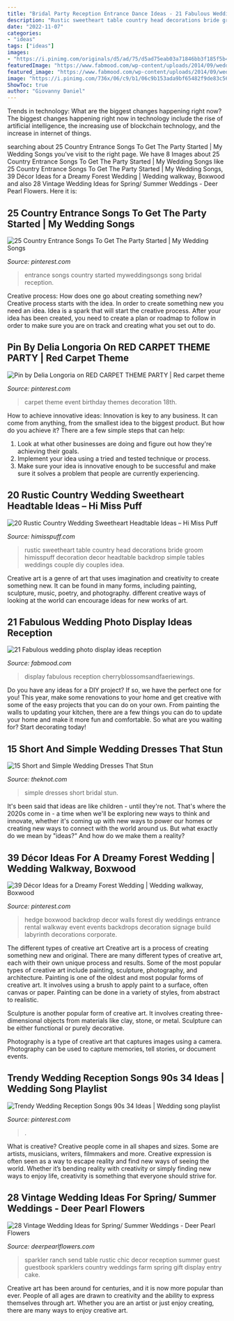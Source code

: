 ```yaml
---
title: "Bridal Party Reception Entrance Dance Ideas - 21 Fabulous Wedding Photo Display Ideas Reception"
description: "Rustic sweetheart table country head decorations bride groom himisspuff decoration decor headtable backdrop simple tables weddings couple diy couples idea"
date: "2022-11-07"
categories:
- "ideas"
tags: ["ideas"]
images:
- "https://i.pinimg.com/originals/d5/ad/75/d5ad75eab03a71846bb3f185f5b40c48.jpg"
featuredImage: "https://www.fabmood.com/wp-content/uploads/2014/09/wedding-photo-display-ideas6.jpg"
featured_image: "https://www.fabmood.com/wp-content/uploads/2014/09/wedding-photo-display-ideas6.jpg"
image: "https://i.pinimg.com/736x/06/c9/b1/06c9b153ada9bf65482f9de83c5635b3.jpg"
ShowToc: true
author: "Giovanny Daniel"
---
```



Trends in technology: What are the biggest changes happening right now?
The biggest changes happening right now in technology include the rise of artificial intelligence, the increasing use of blockchain technology, and the increase in internet of things.

	

		
searching about 25 Country Entrance Songs To Get The Party Started | My Wedding Songs you've visit to the right page. We have 8 Images about 25 Country Entrance Songs To Get The Party Started | My Wedding Songs like 25 Country Entrance Songs To Get The Party Started | My Wedding Songs, 39 Décor Ideas for a Dreamy Forest Wedding | Wedding walkway, Boxwood and also 28 Vintage Wedding Ideas for Spring/ Summer Weddings - Deer Pearl Flowers. Here it is:
		
    
## 25 Country Entrance Songs To Get The Party Started | My Wedding Songs

<img loading=lazy src="https://i.pinimg.com/736x/06/c9/b1/06c9b153ada9bf65482f9de83c5635b3.jpg" onerror="this.onerror=null;this.src='https://tse4.mm.bing.net/th?id=OIP.QfGHoGBLheXYacg7B8iOWwHaLH&amp;pid=15.1';" alt="25 Country Entrance Songs To Get The Party Started | My Wedding Songs">

_Source: pinterest.com_

>entrance songs country started myweddingsongs song bridal reception. 

	

Creative process: How does one go about creating something new?
Creative process starts with the idea. In order to create something new you need an idea. Idea is a spark that will start the creative process. After your idea has been created, you need to create a plan or roadmap to follow in order to make sure you are on track and creating what you set out to do.

    
## Pin By Delia Longoria On RED CARPET THEME PARTY | Red Carpet Theme

<img loading=lazy src="https://i.pinimg.com/736x/a3/9d/a8/a39da8649b2404c3dcc72c8de39e4789.jpg" onerror="this.onerror=null;this.src='https://tse3.mm.bing.net/th?id=OIP.224xkmXRYfSCqDzlrbwf0gHaJ4&amp;pid=15.1';" alt="Pin by Delia Longoria on RED CARPET THEME PARTY | Red carpet theme">

_Source: pinterest.com_

>carpet theme event birthday themes decoration 18th. 

	

How to achieve innovative ideas:
Innovation is key to any business. It can come from anything, from the smallest idea to the biggest product. But how do you achieve it? There are a few simple steps that can help:
1. Look at what other businesses are doing and figure out how they're achieving their goals.
2. Implement your idea using a tried and tested technique or process.
3. Make sure your idea is innovative enough to be successful and make sure it solves a problem that people are currently experiencing.

    
## 20 Rustic Country Wedding Sweetheart Headtable Ideas – Hi Miss Puff

<img loading=lazy src="https://www.himisspuff.com/wp-content/uploads/2019/11/Rustic-country-wedding-sweetheart-head-table-decoration-ideas-2.jpg" onerror="this.onerror=null;this.src='https://tse4.mm.bing.net/th?id=OIP.1pYNe3B-99YHSezwNufT6AHaLH&amp;pid=15.1';" alt="20 Rustic Country Wedding Sweetheart Headtable Ideas – Hi Miss Puff">

_Source: himisspuff.com_

>rustic sweetheart table country head decorations bride groom himisspuff decoration decor headtable backdrop simple tables weddings couple diy couples idea. 

	

Creative art is a genre of art that uses imagination and creativity to create something new. It can be found in many forms, including painting, sculpture, music, poetry, and photography. different creative ways of looking at the world can encourage ideas for new works of art.

    
## 21 Fabulous Wedding Photo Display Ideas Reception

<img loading=lazy src="https://www.fabmood.com/wp-content/uploads/2014/09/wedding-photo-display-ideas6.jpg" onerror="this.onerror=null;this.src='https://tse1.mm.bing.net/th?id=OIP.rvrr-VUAWwWimZLpI1OPfQHaLH&amp;pid=15.1';" alt="21 Fabulous wedding photo display ideas reception">

_Source: fabmood.com_

>display fabulous reception cherryblossomsandfaeriewings. 

	

Do you have any ideas for a DIY project? If so, we have the perfect one for you! This year, make some renovations to your home and get creative with some of the easy projects that you can do on your own. From painting the walls to updating your kitchen, there are a few things you can do to update your home and make it more fun and comfortable. So what are you waiting for? Start decorating today!

    
## 15 Short And Simple Wedding Dresses That Stun

<img loading=lazy src="https://media-api.xogrp.com/images/f8b1a5bc-7cc2-4741-9bb0-4273bc5186d5" onerror="this.onerror=null;this.src='https://tse3.mm.bing.net/th?id=OIP.D3EPNiWUU4tbjrMYBttsgwHaJ4&amp;pid=15.1';" alt="15 Short and Simple Wedding Dresses That Stun">

_Source: theknot.com_

>simple dresses short bridal stun. 

	

It's been said that ideas are like children - until they're not. That's where the 2020s come in - a time when we'll be exploring new ways to think and innovate, whether it's coming up with new ways to power our homes or creating new ways to connect with the world around us. But what exactly do we mean by "ideas?" And how do we make them a reality?

    
## 39 Décor Ideas For A Dreamy Forest Wedding | Wedding Walkway, Boxwood

<img loading=lazy src="https://i.pinimg.com/originals/d5/ad/75/d5ad75eab03a71846bb3f185f5b40c48.jpg" onerror="this.onerror=null;this.src='https://tse3.mm.bing.net/th?id=OIP.dw4XWWeTTcouR5vsnB6bsgHaJ_&amp;pid=15.1';" alt="39 Décor Ideas for a Dreamy Forest Wedding | Wedding walkway, Boxwood">

_Source: pinterest.com_

>hedge boxwood backdrop decor walls forest diy weddings entrance rental walkway event events backdrops decoration signage build labyrinth decorations corporate. 

	

The different types of creative art
Creative art is a process of creating something new and original. There are many different types of creative art, each with their own unique process and results. Some of the most popular types of creative art include painting, sculpture, photography, and architecture.
Painting is one of the oldest and most popular forms of creative art. It involves using a brush to apply paint to a surface, often canvas or paper. Painting can be done in a variety of styles, from abstract to realistic.

Sculpture is another popular form of creative art. It involves creating three-dimensional objects from materials like clay, stone, or metal. Sculpture can be either functional or purely decorative.

Photography is a type of creative art that captures images using a camera. Photography can be used to capture memories, tell stories, or document events.

    
## Trendy Wedding Reception Songs 90s 34 Ideas | Wedding Song Playlist

<img loading=lazy src="https://i.pinimg.com/736x/6c/fa/74/6cfa741638b5a430124bf274a15319c7.jpg" onerror="this.onerror=null;this.src='https://tse2.mm.bing.net/th?id=OIP.-UEusoMa0vBI37Yi6B_upQAAAA&amp;pid=15.1';" alt="Trendy Wedding Reception Songs 90s 34 Ideas | Wedding song playlist">

_Source: pinterest.com_

>. 

	

What is creative?
Creative people come in all shapes and sizes. Some are artists, musicians, writers, filmmakers and more. Creative expression is often seen as a way to escape reality and find new ways of seeing the world. Whether it’s bending reality with creativity or simply finding new ways to enjoy life, creativity is something that everyone should strive for.

    
## 28 Vintage Wedding Ideas For Spring/ Summer Weddings - Deer Pearl Flowers

<img loading=lazy src="https://www.deerpearlflowers.com/wp-content/uploads/2015/10/Chic-vintage-ranch-wedding-decor.jpg" onerror="this.onerror=null;this.src='https://tse4.mm.bing.net/th?id=OIP.mtcC2jVDvw54wDEZ6SRUcgHaLH&amp;pid=15.1';" alt="28 Vintage Wedding Ideas for Spring/ Summer Weddings - Deer Pearl Flowers">

_Source: deerpearlflowers.com_

>sparkler ranch send table rustic chic decor reception summer guest guestbook sparklers country weddings farm spring gift display entry cake. 

	

Creative art has been around for centuries, and it is now more popular than ever. People of all ages are drawn to creativity and the ability to express themselves through art. Whether you are an artist or just enjoy creating, there are many ways to enjoy creative art.

